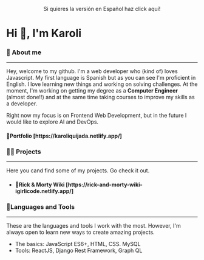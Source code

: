 <p align="center">Si quieres la versión en Español haz click aquí!</p>
<h1 align="left">Hi 👋, I'm Karoli</h1>

<h3 align="left">📄 About me</h3>
<hr>

Hey, welcome to my github. I'm a web developer who (kind of) loves Javascript. My first language is Spanish but as you can see I'm proficient in English. I love learning new things and working on solving challenges. At the moment, I'm working on getting my degree as a **Computer Engineer**  (almost done!!) and at the same time taking courses to improve my skills as a developer.

Right now my focus is on Frontend Web Development, but in the future I would like to explore AI and DevOps.
<h4 align="left"> 	🚀Portfolio [https://karoliquijada.netlify.app/]</h4>
 
<h3 align="left">👨‍💻 Projects</h3>
<hr>
Here you cand find some of my projects. Go check it out.
<ul>
 <li><h4 align="left"> 	🚀Rick & Morty Wiki [https://rick-and-morty-wiki-igirlicode.netlify.app/]</h4> </li>
</ul>

<h3 align="left">🔨Languages and Tools</h3>
<hr>

These are the languages ​​and tools I work with the most. However, I'm always open to learn new ways to create amazing projects.
<ul>
 <li>The basics: JavaScript ES6+, HTML, CSS. MySQL</li>
 <li>Tools: ReactJS, Django Rest Framework, Graph QL</li>
</ul>

